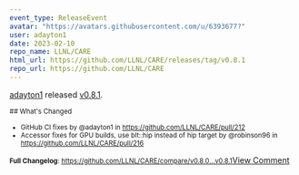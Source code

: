 ```yaml
---
event_type: ReleaseEvent
avatar: "https://avatars.githubusercontent.com/u/6393677?"
user: adayton1
date: 2023-02-10
repo_name: LLNL/CARE
html_url: https://github.com/LLNL/CARE/releases/tag/v0.8.1
repo_url: https://github.com/LLNL/CARE
---
```


<a href='https://github.com/adayton1' target='_blank'>adayton1</a> released <a href='https://github.com/LLNL/CARE/releases/tag/v0.8.1' target='_blank'>v0.8.1</a>.

<small>## What's Changed
* GitHub CI fixes by @adayton1 in https://github.com/LLNL/CARE/pull/212
* Accessor fixes for GPU builds, use blt::hip instead of hip target by @robinson96 in https://github.com/LLNL/CARE/pull/216


**Full Changelog**: https://github.com/LLNL/CARE/compare/v0.8.0...v0.8.1</small><a href='https://github.com/LLNL/CARE/releases/tag/v0.8.1' target='_blank'>View Comment</a>